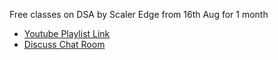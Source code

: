 Free classes on DSA by Scaler Edge from 16th Aug for 1 month
- [Youtube Playlist Link](https://www.youtube.com/playlist?list=PLLhBy6YSIT0CYeCUoJALJCVBoh9uZ6GPH)
- [Discuss Chat Room](https://chat.scaler.com/techversity/channels/ds-and-algorithm-discussions)
